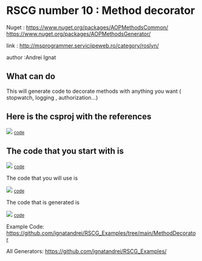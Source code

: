 # RSCG number 10 : Method decorator

Nuget :
    https://www.nuget.org/packages/AOPMethodsCommon/
    https://www.nuget.org/packages/AOPMethodsGenerator/


link : http://msprogrammer.serviciipeweb.ro/category/roslyn/ 


author :Andrei Ignat


## What can do

This will generate code to decorate methods with anything you want ( stopwatch, logging , authorization...)

## Here is the csproj with the references

<img src='http://ignatandrei.github.io/RSCG_Examples/images/Method decorator/The.csproj.png' />
<small>
<a href='http://ignatandrei.github.io/RSCG_Examples/images/Method decorator/The.csproj' target='_blank'>code</a>
</small>


## The code that you start with is 


<img src='http://ignatandrei.github.io/RSCG_Examples/images/Method decorator/ExistingCode.cs.png' />
<small>
<a href='http://ignatandrei.github.io/RSCG_Examples/images/Method decorator/ExistingCode.cs' target='_blank'>code</a>
</small>

The code that you will use is

<img src='http://ignatandrei.github.io/RSCG_Examples/images/Method decorator/Usage.cs.png' />
<small>
<a href='http://ignatandrei.github.io/RSCG_Examples/images/Method decorator/Usage.cs' target='_blank'>code</a>
</small>



The code that is generated is

<img src='http://ignatandrei.github.io/RSCG_Examples/images/Method decorator/GeneratedCode.cs.png' />
<small>
<a href='http://ignatandrei.github.io/RSCG_Examples/images/Method decorator/GeneratedCode.cs' target='_blank'>code</a>
</small>


Example Code: <a href="https://github.com/ignatandrei/RSCG_Examples/tree/main/MethodDecorator" rel="noopener" target="_blank">https://github.com/ignatandrei/RSCG_Examples/tree/main/MethodDecorator</a>

All Generators: <a href="https://github.com/ignatandrei/RSCG_Examples/">https://github.com/ignatandrei/RSCG_Examples/</a>